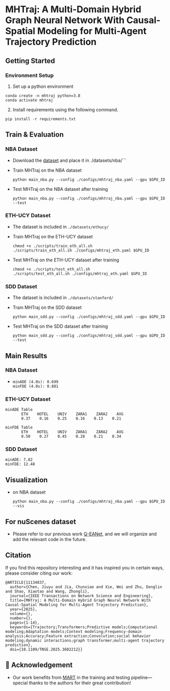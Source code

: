 # MHTraj: A Multi-Domain Hybrid Graph Neural Network With Causal-Spatial Modeling for Multi-Agent Trajectory Prediction
## Getting Started

### Environment Setup


1. Set up a python environment
```
conda create -n mhtraj python=3.8
conda activate mhtraj
```

2. Install requirements using the following command.
```
pip install -r requirements.txt
```

## Train & Evaluation

<!-- * Trained and evaluated on NVIDIA GeForce RTX 3090 with python 3.8. -->

### NBA Dataset

* Download the [dataset](https://github.com/gist-ailab/MART/tree/main/datasets/nba) and place it in ./datasets/nba/```

* Train MHTraj on the NBA dataset

  ```
  python main_nba.py --config ./configs/mhtraj_nba.yaml --gpu $GPU_ID
  ```

* Test MHTraj on the NBA dataset after training
  ```
  python main_nba.py --config ./configs/mhtraj_nba.yaml --gpu $GPU_ID --test
  ```

### ETH-UCY Dataset
* The dataset is included in ```./datasets/ethucy/```
* Train MHTraj on the ETH-UCY dataset
  ```
  chmod +x ./scripts/train_eth_all.sh
  ./scripts/train_eth_all.sh ./configs/mhtraj_eth.yaml $GPU_ID
  ```

* Test MHTraj on the ETH-UCY dataset after training
  ```
  chmod +x ./scripts/test_eth_all.sh
  ./scripts/test_eth_all.sh ./configs/mhtraj_eth.yaml $GPU_ID
  ```

### SDD Dataset
* The dataset is included in ```./datasets/stanford/```

* Train MHTraj on the SDD dataset

  ```
  python main_sdd.py --config ./configs/mhtraj_sdd.yaml --gpu $GPU_ID
  ```

* Test MHTraj on the SDD dataset after training
  ```
  python main_sdd.py --config ./configs/mhtraj_sdd.yaml --gpu $GPU_ID --test
  ```

## Main Results
### NBA Dataset
*
  ```
  minADE (4.0s): 0.699
  minFDE (4.0s): 0.881
  ```


### ETH-UCY Dataset
```
minADE Table
       ETH    HOTEL    UNIV    ZARA1    ZARA2    AVG
       0.37    0.16    0.25    0.16    0.13    0.21    

minFDE Table
       ETH    HOTEL    UNIV    ZARA1    ZARA2    AVG
       0.50    0.27    0.45    0.28    0.21    0.34    
```

### SDD Dataset
```
minADE: 7.82
minFDE: 12.48
```

## Visualization
* on NBA dataset
  ```
  python main_nba.py --config ./configs/mhtraj_nba.yaml --gpu $GPU_ID --vis
  ```

## For nuScenes dataset
* Please refer to our previous work [Q-EANet](https://github.com/Jctrp/socialea), and we will organize and add the relevant code in the future.


## Citation
If you find this repository interesting and it has inspired you in certain ways, please consider citing our work:

```
@ARTICLE{11134837,
  author={Chen, Jiuyu and Jia, Chunxiao and Xie, Wei and Zhu, Donglin and Shao, Xiaotao and Wang, Zhongli},
  journal={IEEE Transactions on Network Science and Engineering}, 
  title={MHTraj: A Multi-Domain Hybrid Graph Neural Network With Causal-Spatial Modeling for Multi-Agent Trajectory Prediction}, 
  year={2025},
  volume={},
  number={},
  pages={1-14},
  keywords={Trajectory;Transformers;Predictive models;Computational modeling;Adaptation models;Context modeling;Frequency-domain analysis;Accuracy;Feature extraction;Convolution;social behavior modeling;dynamic interactions;graph transformer;multi-agent trajectory prediction},
  doi={10.1109/TNSE.2025.3602212}}

```


## 🤗 Acknowledgement
* Our work benefits from [MART](https://github.com/gist-ailab/MART) in the training and testing pipeline—special thanks to the authors for their great contribution!

